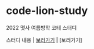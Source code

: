 # code-lion-study
2022 멋사 여름방학 코테 스터디

스터디 내용 | [보러가기](https://github.com/congcoding/ProgrammersStudy/tree/main/%EB%B9%88%EC%A0%95%EC%9B%90) | [보러가기]

